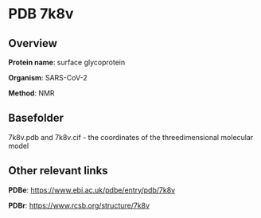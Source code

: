 # PDB 7k8v

## Overview

**Protein name**: surface glycoprotein

**Organism**: SARS-CoV-2

**Method**: NMR



## Basefolder

7k8v.pdb and 7k8v.cif - the coordinates of the threedimensional molecular model



## Other relevant links 
**PDBe**:  https://www.ebi.ac.uk/pdbe/entry/pdb/7k8v
 
**PDBr**: https://www.rcsb.org/structure/7k8v 
